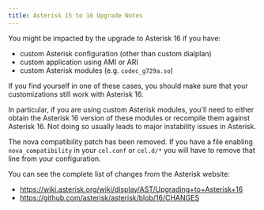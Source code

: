 ```yaml
---
title: Asterisk 15 to 16 Upgrade Notes
---
```


You might be impacted by the upgrade to Asterisk 16 if you have:

- custom Asterisk configuration (other than custom dialplan)
- custom application using AMI or ARI
- custom Asterisk modules (e.g. `codec_g729a.so`)

If you find yourself in one of these cases, you should make sure that your customizations still work
with Asterisk 16.

In particular, if you are using custom Asterisk modules, you\'ll need to either obtain the Asterisk
16 version of these modules or recompile them against Asterisk 16. Not doing so usually leads to
major instability issues in Asterisk.

The nova compatibility patch has been removed. If you have a file enabling `nova_compatibility` in
your `cel.conf` or `cel.d/*` you will have to remove that line from your configuration.

You can see the complete list of changes from the Asterisk website:

- <https://wiki.asterisk.org/wiki/display/AST/Upgrading+to+Asterisk+16>
- <https://github.com/asterisk/asterisk/blob/16/CHANGES>

